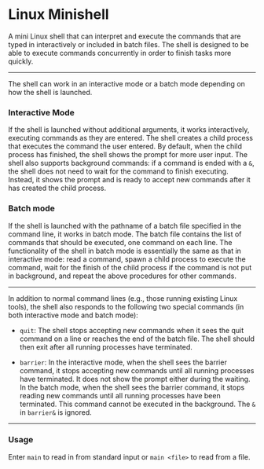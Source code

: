 # Linux Minishell
A mini Linux shell that can interpret and execute the commands that are typed in 
interactively or included in batch files. The shell is designed to be able to execute commands
concurrently in order to finish tasks more quickly.

***

The shell can work in an interactive mode or a batch mode depending on how the shell is launched.

### Interactive Mode
If the shell is launched without additional arguments, it works interactively, executing commands as they are entered. The shell creates a child process that executes the command the user entered. By default, when the child process has finished, the shell shows the prompt for more user input. The shell also supports background commands: if a command is ended with a `&`, the  shell does not need to wait for the command to finish executing. Instead, it shows the prompt and is ready to accept new commands after it has created the child process.

### Batch mode
If the shell is launched with the pathname of a batch file specified in the command line, it works in batch mode. The batch file contains the list of commands that should be executed, one command on each line. The functionality of the shell in batch mode is essentially the same as that in interactive mode: read a command, spawn a child process to execute the command, wait for the finish of the child process if the command is not  put in background, and repeat the above procedures for other commands. 

***

In addition  to  normal  command  lines  (e.g., those  running existing Linux tools), the shell also responds to the following two special commands (in both interactive mode and batch mode): 

- `quit`: The shell stops accepting new commands when it sees the quit command on a line or reaches the end of the batch file. The shell should then exit after all running processes have terminated. 

- `barrier`:  In the interactive mode, when the shell sees the barrier command, it stops accepting new commands until all running processes have terminated. It does not show the prompt either during the waiting. In the batch mode, when the shell sees the barrier command, it stops reading new commands until all running processes have been terminated. This command cannot be executed in the background. The `&` in `barrier&` is ignored. 

***

### Usage
Enter `main` to read in from standard input or `main <file>` to read from a file.